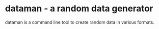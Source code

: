 # dataman - a random data generator

dataman is a command line tool to create random data in various formats.